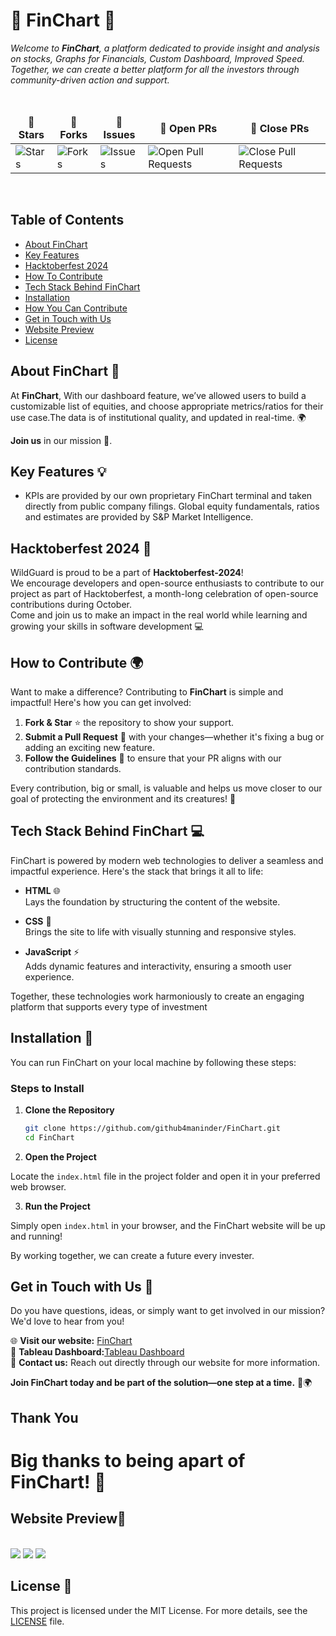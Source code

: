 # 🌿 FinChart 🌿

*<i>Welcome to **FinChart**, a platform dedicated to provide insight and analysis on stocks, Graphs for Financials, Custom Dashboard, Improved Speed. Together, we can create a better platform for all the investors through community-driven action and support.</i>*

<br>
<table align="center">
    <thead align="center">
        <tr border: 1px;>
            <td><b>🌟 Stars</b></td>
            <td><b>🍴 Forks</b></td>
            <td><b>🐛 Issues</b></td>
            <td><b>🔔 Open PRs</b></td>
            <td><b>🔕 Close PRs</b></td>
        </tr>
     </thead>
    <tbody>
         <tr>
            <td><img alt="Stars" src="https://img.shields.io/github/stars/github4maninder/FinChart?style=flat&logo=github"/></td>
            <td><img alt="Forks" src="https://img.shields.io/github/forks/github4maninder/FinChart?style=flat&logo=github"/></td>
            <td><img alt="Issues" src="https://img.shields.io/github/issues/github4maninder/FinChart?style=flat&logo=github"/></td>
            <td><img alt="Open Pull Requests" src="https://img.shields.io/github/issues-pr/github4maninder/FinChart?style=flat&logo=github"/></td>
            <td><img alt="Close Pull Requests" src="https://img.shields.io/github/issues-pr-closed/github4maninder/FinChart?style=flat&color=critical&logo=github"/></td>
        </tr>
    </tbody>
</table>
</div>
<br>

## Table of Contents

- [About FinChart](#about-wildguard-)
- [Key Features](#key-features-)
- [Hacktoberfest 2024](#hacktoberfest-2024-)
- [How To Contribute](#how-to-contribute-)
- [Tech Stack Behind FinChart](#tech-stack-behind-FinChart-)
- [Installation](#installation-)
- [How You Can Contribute](#how-you-can-contribute-)
- [Get in Touch with Us](#get-in-touch-with-us-)
- [Website Preview](#website-preview)
- [License](#license)

## **About FinChart** 🐾

At **FinChart**, With our dashboard feature, we’ve allowed users to build a customizable list of equities, and choose appropriate metrics/ratios for their use case.The data is of institutional quality, and updated in real-time. 🌍

**Join us** in our mission 💚.

## **Key Features** 💡

- KPIs are provided by our own proprietary FinChart terminal and taken directly from public company filings.
  Global equity fundamentals, ratios and estimates are provided by S&P Market Intelligence.

## Hacktoberfest 2024 🎉

WildGuard is proud to be a part of **Hacktoberfest-2024**!  
We encourage developers and open-source enthusiasts to contribute to our project as part of Hacktoberfest, a month-long celebration of open-source contributions during October.<br>
Come and join us to make an impact in the real world while learning and growing your skills in software development 💻

## **How to Contribute** 🌍

Want to make a difference? Contributing to **FinChart** is simple and impactful! Here's how you can get involved:

1. **Fork & Star** ⭐ the repository to show your support.
2. **Submit a Pull Request** 🔄 with your changes—whether it's fixing a bug or adding an exciting new feature.
3. **Follow the Guidelines** 📜 to ensure that your PR aligns with our contribution standards.

Every contribution, big or small, is valuable and helps us move closer to our goal of protecting the environment and its creatures! 🌱


## **Tech Stack Behind FinChart** 💻

FinChart is powered by modern web technologies to deliver a seamless and impactful experience. Here's the stack that brings it all to life:

- **HTML** 🌐  
  Lays the foundation by structuring the content of the website.
  
- **CSS** 🎨  
  Brings the site to life with visually stunning and responsive styles.
  
- **JavaScript** ⚡  
  Adds dynamic features and interactivity, ensuring a smooth user experience.

Together, these technologies work harmoniously to create an engaging platform that supports every type of investment

## Installation 🚀

You can run FinChart on your local machine by following these steps:

### Steps to Install

1. **Clone the Repository**

   ```bash
   git clone https://github.com/github4maninder/FinChart.git
   cd FinChart
2. **Open the Project**

Locate the `index.html` file in the project folder and open it in your preferred web browser.

3. **Run the Project**

Simply open `index.html` in your browser, and the FinChart website will be up and running!

By working together, we can create a future every invester.

## Get in Touch with Us 💬 

Do you have questions, ideas, or simply want to get involved in our mission? We'd love to hear from you!

🌐 **Visit our website:** [FinChart](https://fin-chart-rouge.vercel.app/)  
📱 **Tableau Dashboard:**[Tableau Dashboard](https://public.tableau.com/app/profile/pop.epi/viz/SP500TotalReturnsbyYear/SP500TotalReturnsbyYear)    
📧 **Contact us:** Reach out directly through our website for more information.  

**Join FinChart today and be part of the solution—one step at a time.** 🌱🌍

## Thank You
# Big thanks to being apart of FinChart! 🎉

## Website Preview📸
<br>
<img src='./main.png'>
<img src='./home.png'>
<img src='./service.png'>
<br>

## License 📜 

This project is licensed under the MIT License. For more details, see the [LICENSE](LICENSE) file.
